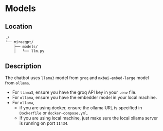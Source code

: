 # Models

## Location
```bash
./
└── miraegpt/
    ├── models/
    │   └── llm.py
```

## Description
The chatbot uses `llama3` model from `groq` and `mxbai-embed-large` model from `ollama`. 

- For `llama3`, ensure you have the groq API key in your `.env` file. 
- For `ollama`, ensure you have the embedder model in your local machine.
- For `ollama`, 
    - if you are using docker, ensure the ollama URL is specified in `Dockerfile` or `docker-compose.yml`. 
    - If you are using local machine, just make sure the local ollama server is running on port `11434`.